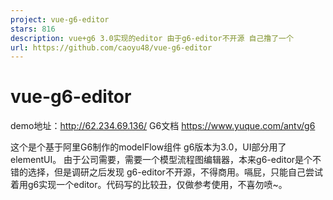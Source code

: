 ```yaml
---
project: vue-g6-editor
stars: 816
description: vue+g6 3.0实现的editor 由于g6-editor不开源 自己撸了一个
url: https://github.com/caoyu48/vue-g6-editor
---
```


vue-g6-editor
=============

demo地址：http://62.234.69.136/ G6文档 https://www.yuque.com/antv/g6

这个是个基于阿里G6制作的modelFlow组件 g6版本为3.0，UI部分用了elementUI。 由于公司需要，需要一个模型流程图编辑器，本来g6-editor是个不错的选择，但是调研之后发现 g6-editor不开源，不得商用。嗝屁，只能自己尝试着用g6实现一个editor。代码写的比较丑，仅做参考使用，不喜勿喷~。
